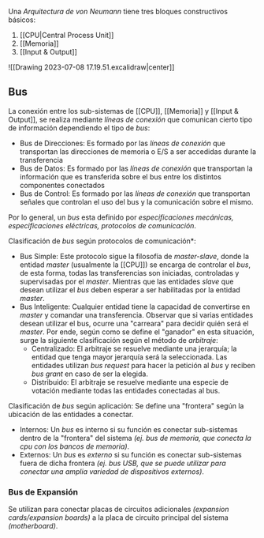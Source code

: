 Una *Arquitectura de von Neumann* tiene tres bloques constructivos básicos:
1. [[CPU|Central Process Unit]]
2. [[Memoria]]
3. [[Input & Output]]

![[Drawing 2023-07-08 17.19.51.excalidraw|center]]
## Bus
La conexión entre los sub-sistemas de [[CPU]], [[Memoria]] y [[Input & Output]], se realiza mediante *líneas de conexión* que comunican cierto tipo de información dependiendo el tipo de *bus*:
- Bus de Direcciones: Es formado por las *líneas de conexión* que transportan las direcciones de memoria o E/S a ser accedidas durante la transferencia
- Bus de Datos: Es formado por las *líneas de conexión* que transportan la información que es transferida sobre el bus entre los distintos componentes conectados
- Bus de Control: Es formado por las *líneas de conexión* que transportan señales que controlan el uso del bus y la comunicación sobre el mismo.

Por lo general, un *bus* esta definido por *especificaciones mecánicas, especificaciones eléctricas, protocolos de comunicación*.

Clasificación de *bus* según protocolos de comunicación*:
- Bus Simple: Este protocolo sigue la filosofía de *master-slave*, donde la entidad *master*  (usualmente la [[CPU]]) se encarga de controlar el *bus*, de esta forma, todas las transferencias son iniciadas, controladas y supervisadas por el *master*. Mientras que las entidades *slave* que desean utilizar el *bus* deben esperar a ser habilitadas por la entidad *master*.
- Bus Inteligente: Cualquier entidad tiene la capacidad de convertirse en *master* y comandar una transferencia. Observar que si varias entidades desean utilizar el bus, ocurre una "carreara" para decidir quién será el *master*. Por ende, según como se define el "ganador" en esta situación, surge la siguiente clasificación según el método de *arbitraje*:
	- Centralizado: El arbitraje se resuelve mediante una jerarquía; la entidad que tenga mayor jerarquía será la seleccionada. Las entidades utilizan *bus request* para hacer la petición al *bus* y reciben *bus grant* en caso de ser la elegida.
	- Distribuido: El arbitraje se resuelve mediante una especie de votación mediante todas las entidades conectadas al bus.

Clasificación de *bus* según aplicación:
Se define una "frontera" según la ubicación de las entidades a conectar.
- Internos: Un *bus* es interno si su función es conectar sub-sistemas dentro de la "frontera" del sistema *(ej. bus de memoria, que conecta la cpu con los bancos de memoria)*.
- Externos: Un *bus* es *externo* si su función es conectar sub-sistemas fuera de dicha frontera *(ej. bus USB, que se puede utilizar para conectar una amplia variedad de dispositivos externos)*.

### Bus de Expansión
Se utilizan para conectar placas de circuitos adicionales *(expansion cards/expansion boards)* a la placa de circuito principal del sistema *(motherboard)*.
